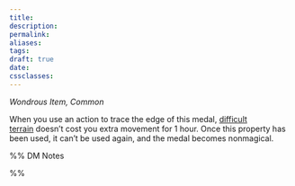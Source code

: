 ```yaml
---
title: 
description: 
permalink: 
aliases: 
tags: 
draft: true
date: 
cssclasses:
---
```

_Wondrous Item, Common_

When you use an action to trace the edge of this medal, [difficult terrain](https://www.dndbeyond.com/sources/basic-rules/adventuring#DifficultTerrain) doesn’t cost you extra movement for 1 hour. Once this property has been used, it can’t be used again, and the medal becomes nonmagical.


%% DM Notes



%%
